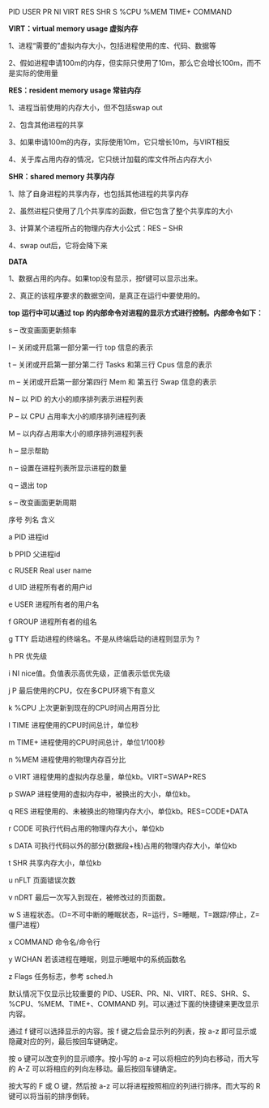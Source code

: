 PID USER      PR  NI  VIRT  RES  SHR S %CPU %MEM    TIME+  COMMAND 

**VIRT：virtual memory usage 虚拟内存**

1、进程“需要的”虚拟内存大小，包括进程使用的库、代码、数据等

2、假如进程申请100m的内存，但实际只使用了10m，那么它会增长100m，而不是实际的使用量

**RES：resident memory usage 常驻内存**

1、进程当前使用的内存大小，但不包括swap out

2、包含其他进程的共享

3、如果申请100m的内存，实际使用10m，它只增长10m，与VIRT相反

4、关于库占用内存的情况，它只统计加载的库文件所占内存大小

**SHR：shared memory 共享内存**

1、除了自身进程的共享内存，也包括其他进程的共享内存

2、虽然进程只使用了几个共享库的函数，但它包含了整个共享库的大小

3、计算某个进程所占的物理内存大小公式：RES – SHR

4、swap out后，它将会降下来

**DATA**

1、数据占用的内存。如果top没有显示，按f键可以显示出来。

2、真正的该程序要求的数据空间，是真正在运行中要使用的。

 

 

**top 运行中可以通过 top 的内部命令对进程的显示方式进行控制。内部命令如下：**

s – 改变画面更新频率

l – 关闭或开启第一部分第一行 top 信息的表示

t – 关闭或开启第一部分第二行 Tasks 和第三行 Cpus 信息的表示

m – 关闭或开启第一部分第四行 Mem 和 第五行 Swap 信息的表示

N – 以 PID 的大小的顺序排列表示进程列表

P – 以 CPU 占用率大小的顺序排列进程列表

M – 以内存占用率大小的顺序排列进程列表

h – 显示帮助

n – 设置在进程列表所显示进程的数量

q – 退出 top

s – 改变画面更新周期

序号 列名 含义

a PID 进程id

b PPID 父进程id

c RUSER Real user name

d UID 进程所有者的用户id

e USER 进程所有者的用户名

f GROUP 进程所有者的组名

g TTY 启动进程的终端名。不是从终端启动的进程则显示为 ?

h PR 优先级

i NI nice值。负值表示高优先级，正值表示低优先级

j P 最后使用的CPU，仅在多CPU环境下有意义

k %CPU 上次更新到现在的CPU时间占用百分比

l TIME 进程使用的CPU时间总计，单位秒

m TIME+ 进程使用的CPU时间总计，单位1/100秒

n %MEM 进程使用的物理内存百分比

o VIRT 进程使用的虚拟内存总量，单位kb。VIRT=SWAP+RES

p SWAP 进程使用的虚拟内存中，被换出的大小，单位kb。

q RES 进程使用的、未被换出的物理内存大小，单位kb。RES=CODE+DATA

r CODE 可执行代码占用的物理内存大小，单位kb

s DATA 可执行代码以外的部分(数据段+栈)占用的物理内存大小，单位kb

t SHR 共享内存大小，单位kb

u nFLT 页面错误次数

v nDRT 最后一次写入到现在，被修改过的页面数。

w S 进程状态。（D=不可中断的睡眠状态，R=运行，S=睡眠，T=跟踪/停止，Z=僵尸进程）

x COMMAND 命令名/命令行

y WCHAN 若该进程在睡眠，则显示睡眠中的系统函数名

z Flags 任务标志，参考 sched.h

默认情况下仅显示比较重要的 PID、USER、PR、NI、VIRT、RES、SHR、S、%CPU、%MEM、TIME+、COMMAND 列。可以通过下面的快捷键来更改显示内容。

通过 f 键可以选择显示的内容。按 f 键之后会显示列的列表，按 a-z 即可显示或隐藏对应的列，最后按回车键确定。

按 o 键可以改变列的显示顺序。按小写的 a-z 可以将相应的列向右移动，而大写的 A-Z 可以将相应的列向左移动。最后按回车键确定。

按大写的 F 或 O 键，然后按 a-z 可以将进程按照相应的列进行排序。而大写的 R 键可以将当前的排序倒转。